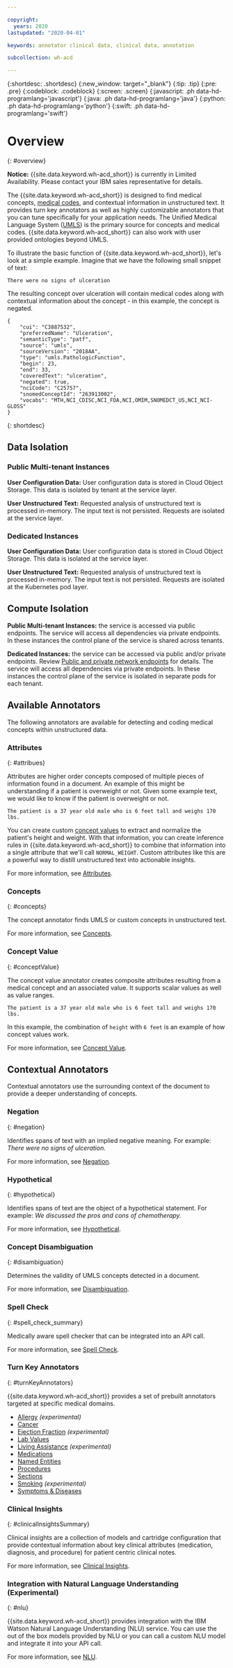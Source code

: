 ```yaml
---

copyright:
  years: 2020
lastupdated: "2020-04-01"

keywords: annotator clinical data, clinical data, annotation

subcollection: wh-acd

---
```


{:shortdesc: .shortdesc}
{:new_window: target="_blank"}
{:tip: .tip}
{:pre: .pre}
{:codeblock: .codeblock}
{:screen: .screen}
{:javascript: .ph data-hd-programlang='javascript'}
{:java: .ph data-hd-programlang='java'}
{:python: .ph data-hd-programlang='python'}
{:swift: .ph data-hd-programlang='swift'}

# Overview
{: #overview}

**Notice:** {{site.data.keyword.wh-acd_short}} is currently in Limited Availability. Please contact your IBM sales representative for details.

The {{site.data.keyword.wh-acd_short}} is designed to find medical concepts, [medical codes](/docs/wh-acd?topic=wh-acd-medical_codes#medical_codes), and contextual information in unstructured text. It provides turn key annotators as well as highly customizable annotators that you can tune specifically for your application needs.  The Unified Medical Language System ([UMLS](https://www.nlm.nih.gov/research/umls/)) is the primary source for concepts and medical codes. {{site.data.keyword.wh-acd_short}} can also work with user provided ontologies beyond UMLS.  

To illustrate the basic function of  {{site.data.keyword.wh-acd_short}}, let's look at a simple example.  Imagine that we have the following small snippet of text:

```There were no signs of ulceration```

The resulting concept over ulceration will contain medical codes along with contextual information about the concept - in this example, the concept is negated.

```
{
    "cui": "C3887532",
    "preferredName": "Ulceration",
    "semanticType": "patf",
    "source": "umls",
    "sourceVersion": "2018AA",
    "type": "umls.PathologicFunction",
    "begin": 23,
    "end": 33,
    "coveredText": "ulceration",
    "negated": true,
    "nciCode": "C25757",
    "snomedConceptId": "263913002",
    "vocabs": "MTH,NCI_CDISC,NCI_FDA,NCI,OMIM,SNOMEDCT_US,NCI_NCI-GLOSS"
}
```

{: shortdesc}

## Data Isolation

### Public Multi-tenant Instances

**User Configuration Data:** User configuration data is stored in Cloud Object Storage. This data is isolated by tenant at the service layer.

**User Unstructured Text:** Requested analysis of unstructured text is processed in-memory. The input text is not persisted. Requests are isolated at the service layer.

### Dedicated Instances

**User Configuration Data:** User configuration data is stored in Cloud Object Storage. This data is isolated at the service layer.

**User Unstructured Text:** Requested analysis of unstructured text is processed in-memory. The input text is not persisted. Requests are isolated at the Kubernetes pod layer.

## Compute Isolation

**Public Multi-tenant Instances:** the service is accessed via public endpoints. The service will access all dependencies via private endpoints. In these instances the control plane of the service is shared across tenants.

**Dedicated Instances:** the service can be accessed via public and/or private endpoints. Review [Public and private network endpoints](/docs/wh-acd?topic=watson-public-private-endpoints) for details. The service will access all dependencies via private endpoints. In these instances the control plane of the service is isolated in separate pods for each tenant.

## Available Annotators

The following annotators are available for detecting and coding medical concepts within unstructured data.

### Attributes
{: #attribues}

Attributes are higher order concepts composed of multiple pieces of information found in a document.  An example of this might be understanding if a patient is overweight or not.  Given some example text, we would like to know if the patient is overweight or not.

```The patient is a 37 year old male who is 6 feet tall and weighs 170 lbs.```

You can create custom [concept values](/docs/wh-acd?topic=wh-acd-concept_value#concept_value) to extract and normalize the patient's height and weight.  With that information, you can create inference rules in {{site.data.keyword.wh-acd_short}} to combine that information into a single attribute that we'll call `NORMAL_WEIGHT`.  Custom attributes like this are a powerful way to distill unstructured text into actionable insights.

For more information, see [Attributes](/docs/wh-acd?topic=wh-acd-attribute_detection#attribute_detection).

### Concepts
{: #concepts}

The concept annotator finds UMLS or custom concepts in unstructured text.

For more information, see [Concepts](/docs/wh-acd?topic=wh-acd-concept_detection#concept_detection).

### Concept Value
{: #conceptValue}

The concept value annotator creates composite attributes resulting from a medical concept and an associated value.  It supports scalar values as well as value ranges.  

```The patient is a 37 year old male who is 6 feet tall and weighs 170 lbs.```

In this example, the combination of `height` with `6 feet` is an example of how concept values work.

For more information, see [Concept Value](/docs/wh-acd?topic=wh-acd-concept_value#concept_value).

## Contextual Annotators

Contextual annotators use the surrounding context of the document to provide a deeper understanding of concepts.

### Negation
{: #negation}

Identifies spans of text with an implied negative meaning.  For example: _There were no signs of ulceration._

For more information, see [Negation](/docs/wh-acd?topic=wh-acd-negation_detection#negation_detection).

### Hypothetical
{: #hypothetical}

Identifies spans of text are the object of a hypothetical statement.  For example: _We discussed the pros and cons of chemotherapy._

For more information, see [Hypothetical](/docs/wh-acd?topic=wh-acd-hypothetical_detection#hypothetical_detection).

### Concept Disambiguation
{: #disambiguation}

Determines the validity of UMLS concepts detected in a document.

For more information, see [Disambiguation](/docs/wh-acd?topic=wh-acd-concept_disambiguation#concept_disambiguation).

### Spell Check
{: #spell_check_summary}

Medically aware spell checker that can be integrated into an API call.

For more information, see [Spell Check](/docs/wh-acd?topic=wh-acd-spell_check#spell_check).

### Turn Key Annotators
{: #turnKeyAnnotators}

 {{site.data.keyword.wh-acd_short}} provides a set of prebuilt annotators targeted at specific medical domains.

* [Allergy](/docs/wh-acd?topic=wh-acd-allergies#allergies) _(experimental)_
* [Cancer](/docs/wh-acd?topic=wh-acd-cancer#cancer)
* [Ejection Fraction](/docs/wh-acd?topic=wh-acd-ejection_fraction#ejection_fraction) _(experimental)_
* [Lab Values](/docs/wh-acd?topic=wh-acd-lab_values#lab_values)
* [Living Assistance](/docs/wh-acd?topic=wh-acd-living_assistance#living_assistance) _(experimental)_
* [Medications](/docs/wh-acd?topic=wh-acd-medications#medications)
* [Named Entities](/docs/wh-acd?topic=wh-acd-named_entities#named_entities)
* [Procedures](/docs/wh-acd?topic=wh-acd-procedure#procedure)
* [Sections](/docs/wh-acd?topic=wh-acd-sections#sections)
* [Smoking](/docs/wh-acd?topic=wh-acd-smoking#smoking) _(experimental)_
* [Symptoms & Diseases](/docs/wh-acd?topic=wh-acd-symptom_disease#symptom_disease)

### Clinical Insights
{: #clinicalInsightsSummary}

Clinical insights are a collection of models and cartridge configuration that provide contextual information about key clinical attributes (medication, diagnosis, and procedure) for patient centric clinical notes.

For more information, see [Clinical Insights](/docs/wh-acd?topic=wh-acd-clinical_insights#clinical_insights_overview).

### Integration with Natural Language Understanding (Experimental)
{: #nlu}

{{site.data.keyword.wh-acd_short}} provides integration with the IBM Watson Natural Language Understanding (NLU) service.  You can use the out of the box models provided by NLU or you can call a custom NLU model and integrate it into your API call.

For more information, see [NLU](/docs/wh-acd?topic=wh-acd-nlu_annotator#nlu_annotator).

